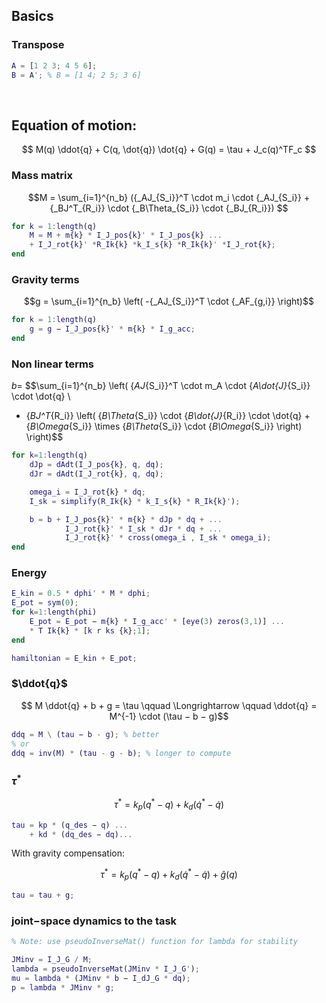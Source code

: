 ## Basics

### Transpose

```matlab
A = [1 2 3; 4 5 6];
B = A'; % B = [1 4; 2 5; 3 6]
```

<br />

## Equation of motion:

$$ M(q) \ddot{q} + C(q, \dot{q}) \dot{q} + G(q) = \tau + J_c(q)^TF_c $$

###  Mass matrix
$$M = \sum_{i=1}^{n_b} ({_AJ_{S_i}}^T \cdot m_i \cdot {_AJ_{S_i}} + {_BJ^T_{R_i}} \cdot {_B\Theta_{S_i}} \cdot {_BJ_{R_i}}) $$

```matlab
for k = 1:length(q)
    M = M + m{k} * I_J_pos{k}' * I_J_pos{k} ...
    + I_J_rot{k}' *R_Ik{k} *k_I_s{k} *R_Ik{k}' *I_J_rot{k};
end
```

### Gravity terms

$$g = \sum_{i=1}^{n_b} \left( -{_AJ_{S_i}}^T \cdot {_AF_{g,i}} \right)$$
```matlab
for k = 1:length(q)
    g = g − I_J_pos{k}' * m{k} * I_g_acc;
end
```

### Non linear terms

$b=$
$$\sum_{i=1}^{n_b} \left( {_AJ_{S_i}}^T \cdot m_A \cdot {_A\dot{J}_{S_i}} \cdot \dot{q} \\
+ {_BJ^T_{R_i}} \left( {_B\Theta_{S_i}} \cdot {_B\dot{J}_{R_i}} \cdot \dot{q} + {_B\Omega_{S_i}} \times {_B\Theta_{S_i}} \cdot {_B\Omega_{S_i}} \right) \right)$$

```matlab
for k=1:length(q)
    dJp = dAdt(I_J_pos{k}, q, dq);
    dJr = dAdt(I_J_rot{k}, q, dq);

    omega_i = I_J_rot{k} * dq;
    I_sk = simplify(R_Ik{k} * k_I_s{k} * R_Ik{k}');

    b = b + I_J_pos{k}' * m{k} * dJp * dq + ...
            I_J_rot{k}' * I_sk * dJr * dq + ...
            I_J_rot{k}' * cross(omega_i , I_sk * omega_i);
end
```

### Energy

```matlab
E_kin = 0.5 * dphi' * M * dphi;
E_pot = sym(0);
for k=1:length(phi)
    E_pot = E_pot − m{k} * I_g_acc' * [eye(3) zeros(3,1)] ...
    * T Ik{k} * [k r ks {k};1];
end

hamiltonian = E_kin + E_pot;
```

### $\ddot{q}$ 

$$ M \ddot{q} + b + g = \tau \qquad \Longrightarrow \qquad
\ddot{q} = M^{-1} \cdot (\tau − b − g)$$ 

```matlab
ddq = M \ (tau − b - g); % better
% or
ddq = inv(M) * (tau - g - b); % longer to compute
```

### $\tau^*$

$$ \tau^* = k_p (q^* − q) + k_d (\dot{q}^* − \dot{q})$$

```matlab
tau = kp * (q_des − q) ...
    + kd * (dq_des − dq)...
```

With gravity compensation:

$$ \tau^* = k_p (q^* − q) + k_d (\dot{q}^* − \dot{q}) + \hat{g}(q)$$

```matlab
tau = tau + g;
```


### joint−space dynamics to the task

```matlab
% Note: use pseudoInverseMat() function for lambda for stability 

JMinv = I_J_G / M;
lambda = pseudoInverseMat(JMinv * I_J_G');
mu = lambda * (JMinv * b − I_dJ_G * dq);
p = lambda * JMinv * g;
```
